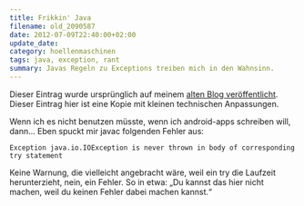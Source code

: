 ```yaml
---
title: Frikkin' Java
filename: old_2090587
date: 2012-07-09T22:40:00+02:00
update_date:
category: hoellenmaschinen
tags: java, exception, rant
summary: Javas Regeln zu Exceptions treiben mich in den Wahnsinn.
---
```

Dieser Eintrag wurde ursprünglich auf meinem [alten Blog veröffentlicht](https://stu.blogger.de/stories/2090587/). Dieser Eintrag hier ist eine Kopie mit kleinen technischen Anpassungen.

Wenn ich es nicht benutzen müsste, wenn ich android-apps schreiben will, dann…
Eben spuckt mir javac folgenden Fehler aus:

    Exception java.io.IOException is never thrown in body of corresponding try statement

Keine Warnung, die vielleicht angebracht wäre, weil ein try die Laufzeit herunterzieht, nein, ein Fehler.
So in etwa: „Du kannst das hier nicht machen, weil du keinen Fehler dabei machen kannst.“
